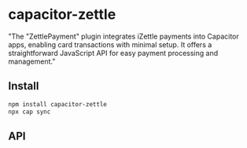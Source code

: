 # capacitor-zettle

"The \"ZettlePayment\" plugin integrates iZettle payments into Capacitor apps, enabling card transactions with minimal setup. It offers a straightforward JavaScript API for easy payment processing and management."

## Install

```bash
npm install capacitor-zettle
npx cap sync
```

## API

<docgen-index></docgen-index>

<docgen-api>
<!-- run docgen to generate docs from the source -->
<!-- More info: https://github.com/ionic-team/capacitor-docgen -->
</docgen-api>
